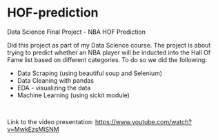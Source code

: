 # HOF-prediction
Data Science Final Project - NBA HOF Prediction

Did this project as part of my Data Science course.
The project is about trying to predict whether an NBA player will be inducted into the Hall Of Fame list based on different categories.
To do so we did the following:
* Data Scraping (using beautiful soup and Selenium)
* Data Cleaning with pandas
* EDA - visualizing the data
* Machine Learning (using sickit module)

<br>

Link to the video presentation: https://www.youtube.com/watch?v=MwkEzsMiSNM
